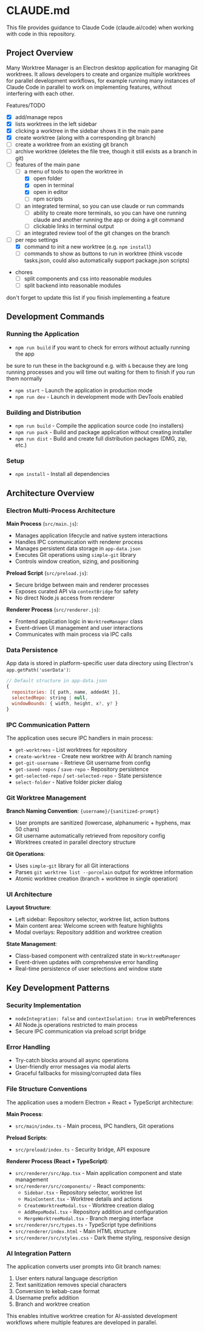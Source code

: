 # CLAUDE.md

This file provides guidance to Claude Code (claude.ai/code) when working with code in this repository.

## Project Overview

Many Worktree Manager is an Electron desktop application for managing Git worktrees. It allows developers to create and organize multiple worktrees for parallel development workflows, for example running many instances of Claude Code in parallel to work on implementing features, without interfering with each other.

Features/TODO

- [x] add/manage repos
- [x] lists worktrees in the left sidebar
- [x] clicking a worktree in the sidebar shows it in the main pane
- [x] create worktree (along with a corresponding git branch)
- [ ] create a worktree from an existing git branch
- [ ] archive worktree (deletes the file tree, though it still exists as a branch in git)
- [ ] features of the main pane
  - [ ] a menu of tools to open the worktree in
    - [x] open folder
    - [x] open in terminal
    - [x] open in editor
    - [ ] npm scripts
  - [ ] an integrated terminal, so you can use claude or run commands
    - [ ] ability to create more terminals, so you can have one running claude and another running the app or doing a git command
    - [ ] clickable links in terminal output
  - [ ] an integrated review tool of the git changes on the branch
- [ ] per repo settings
  - [x] command to init a new worktree (e.g. `npm install`)
  - [ ] commands to show as buttons to run in worktree (think vscode tasks.json, could also automatically support package.json scripts)
- chores
  - [ ] split components and css into reasonable modules
  - [ ] split backend into reasonable modules

don't forget to update this list if you finish implementing a feature

## Development Commands

### Running the Application

- `npm run build` if you want to check for errors without actually running the app

be sure to run these in the background e.g. with `&` because they are long running processes and you will time out waiting for them to finish if you run them normally

- `npm start` - Launch the application in production mode
- `npm run dev` - Launch in development mode with DevTools enabled

### Building and Distribution

- `npm run build` - Compile the application source code (no installers)
- `npm run pack` - Build and package application without creating installer
- `npm run dist` - Build and create full distribution packages (DMG, zip, etc.)

### Setup

- `npm install` - Install all dependencies

## Architecture Overview

### Electron Multi-Process Architecture

**Main Process** (`src/main.js`):

- Manages application lifecycle and native system interactions
- Handles IPC communication with renderer process
- Manages persistent data storage in `app-data.json`
- Executes Git operations using `simple-git` library
- Controls window creation, sizing, and positioning

**Preload Script** (`src/preload.js`):

- Secure bridge between main and renderer processes
- Exposes curated API via `contextBridge` for safety
- No direct Node.js access from renderer

**Renderer Process** (`src/renderer.js`):

- Frontend application logic in `WorktreeManager` class
- Event-driven UI management and user interactions
- Communicates with main process via IPC calls

### Data Persistence

App data is stored in platform-specific user data directory using Electron's `app.getPath('userData')`:

```javascript
// Default structure in app-data.json
{
  repositories: [{ path, name, addedAt }],
  selectedRepo: string | null,
  windowBounds: { width, height, x?, y? }
}
```

### IPC Communication Pattern

The application uses secure IPC handlers in main process:

- `get-worktrees` - List worktrees for repository
- `create-worktree` - Create new worktree with AI branch naming
- `get-git-username` - Retrieve Git username from config
- `get-saved-repos` / `save-repo` - Repository persistence
- `get-selected-repo` / `set-selected-repo` - State persistence
- `select-folder` - Native folder picker dialog

### Git Worktree Management

**Branch Naming Convention**: `{username}/{sanitized-prompt}`

- User prompts are sanitized (lowercase, alphanumeric + hyphens, max 50 chars)
- Git username automatically retrieved from repository config
- Worktrees created in parallel directory structure

**Git Operations**:

- Uses `simple-git` library for all Git interactions
- Parses `git worktree list --porcelain` output for worktree information
- Atomic worktree creation (branch + worktree in single operation)

### UI Architecture

**Layout Structure**:

- Left sidebar: Repository selector, worktree list, action buttons
- Main content area: Welcome screen with feature highlights
- Modal overlays: Repository addition and worktree creation

**State Management**:

- Class-based component with centralized state in `WorktreeManager`
- Event-driven updates with comprehensive error handling
- Real-time persistence of user selections and window state

## Key Development Patterns

### Security Implementation

- `nodeIntegration: false` and `contextIsolation: true` in webPreferences
- All Node.js operations restricted to main process
- Secure IPC communication via preload script bridge

### Error Handling

- Try-catch blocks around all async operations
- User-friendly error messages via modal alerts
- Graceful fallbacks for missing/corrupted data files

### File Structure Conventions

The application uses a modern Electron + React + TypeScript architecture:

**Main Process**:

- `src/main/index.ts` - Main process, IPC handlers, Git operations

**Preload Scripts**:

- `src/preload/index.ts` - Security bridge, API exposure

**Renderer Process (React + TypeScript)**:

- `src/renderer/src/App.tsx` - Main application component and state management
- `src/renderer/src/components/` - React components:
  - `Sidebar.tsx` - Repository selector, worktree list
  - `MainContent.tsx` - Worktree details and actions
  - `CreateWorktreeModal.tsx` - Worktree creation dialog
  - `AddRepoModal.tsx` - Repository addition and configuration
  - `MergeWorktreeModal.tsx` - Branch merging interface
- `src/renderer/src/types.ts` - TypeScript type definitions
- `src/renderer/index.html` - Main HTML structure
- `src/renderer/src/styles.css` - Dark theme styling, responsive design

### AI Integration Pattern

The application converts user prompts into Git branch names:

1. User enters natural language description
2. Text sanitization removes special characters
3. Conversion to kebab-case format
4. Username prefix addition
5. Branch and worktree creation

This enables intuitive worktree creation for AI-assisted development workflows where multiple features are developed in parallel.
